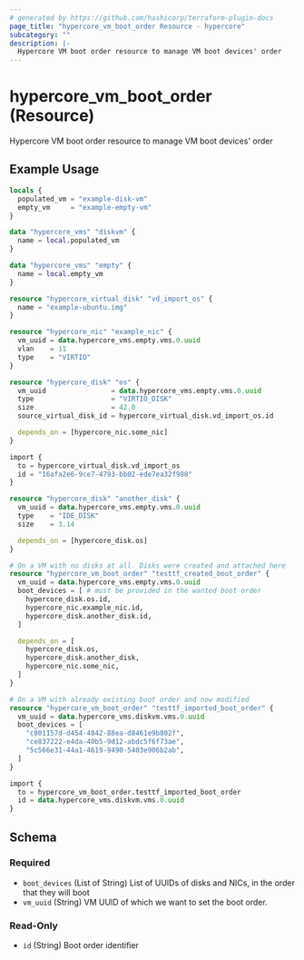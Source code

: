 ```yaml
---
# generated by https://github.com/hashicorp/terraform-plugin-docs
page_title: "hypercore_vm_boot_order Resource - hypercore"
subcategory: ""
description: |-
  Hypercore VM boot order resource to manage VM boot devices' order
---
```


# hypercore_vm_boot_order (Resource)

Hypercore VM boot order resource to manage VM boot devices' order

## Example Usage

```terraform
locals {
  populated_vm = "example-disk-vm"
  empty_vm     = "example-empty-vm"
}

data "hypercore_vms" "diskvm" {
  name = local.populated_vm
}

data "hypercore_vms" "empty" {
  name = local.empty_vm
}

resource "hypercore_virtual_disk" "vd_import_os" {
  name = "example-ubuntu.img"
}

resource "hypercore_nic" "example_nic" {
  vm_uuid = data.hypercore_vms.empty.vms.0.uuid
  vlan    = 11
  type    = "VIRTIO"
}

resource "hypercore_disk" "os" {
  vm_uuid                = data.hypercore_vms.empty.vms.0.uuid
  type                   = "VIRTIO_DISK"
  size                   = 42.0
  source_virtual_disk_id = hypercore_virtual_disk.vd_import_os.id

  depends_on = [hypercore_nic.some_nic]
}

import {
  to = hypercore_virtual_disk.vd_import_os
  id = "16afa2e6-9ce7-4793-bb02-ede7ea32f988"
}

resource "hypercore_disk" "another_disk" {
  vm_uuid = data.hypercore_vms.empty.vms.0.uuid
  type    = "IDE_DISK"
  size    = 3.14

  depends_on = [hypercore_disk.os]
}

# On a VM with no disks at all. Disks were created and attached here
resource "hypercore_vm_boot_order" "testtf_created_boot_order" {
  vm_uuid = data.hypercore_vms.empty.vms.0.uuid
  boot_devices = [ # must be provided in the wanted boot order
    hypercore_disk.os.id,
    hypercore_nic.example_nic.id,
    hypercore_disk.another_disk.id,
  ]

  depends_on = [
    hypercore_disk.os,
    hypercore_disk.another_disk,
    hypercore_nic.some_nic,
  ]
}

# On a VM with already existing boot order and now modified
resource "hypercore_vm_boot_order" "testtf_imported_boot_order" {
  vm_uuid = data.hypercore_vms.diskvm.vms.0.uuid
  boot_devices = [
    "c801157d-d454-4842-88ea-d8461e9b802f",
    "ce837222-e4da-40b5-9d12-abdc5f6f73ae",
    "5c566e31-44a1-4619-9490-5403e906b2ab",
  ]
}

import {
  to = hypercore_vm_boot_order.testtf_imported_boot_order
  id = data.hypercore_vms.diskvm.vms.0.uuid
}
```

<!-- schema generated by tfplugindocs -->
## Schema

### Required

- `boot_devices` (List of String) List of UUIDs of disks and NICs, in the order that they will boot
- `vm_uuid` (String) VM UUID of which we want to set the boot order.

### Read-Only

- `id` (String) Boot order identifier
